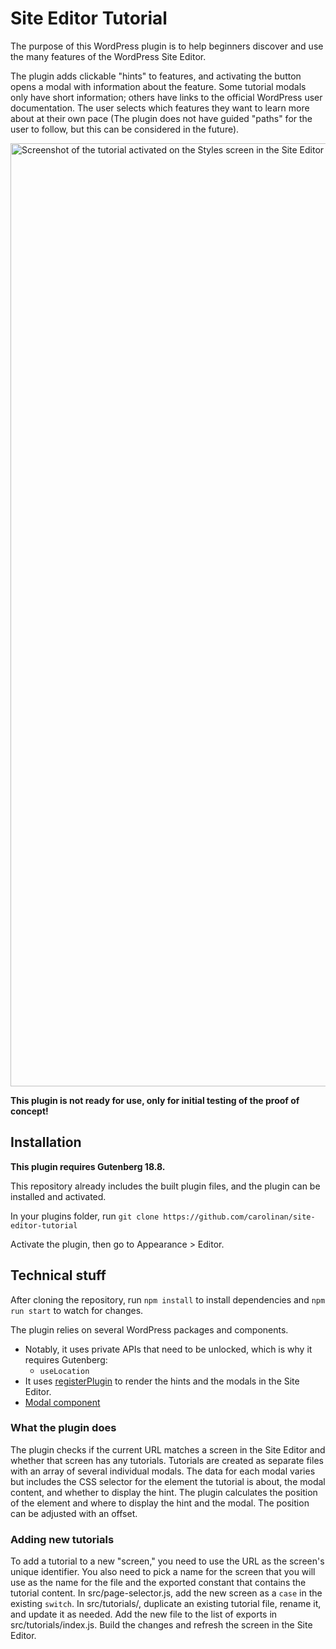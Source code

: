 # Site Editor Tutorial

The purpose of this WordPress plugin is to help beginners discover and use the many features of the WordPress Site Editor.

The plugin adds clickable "hints" to features, and activating the button opens a modal with information about the feature.
Some tutorial modals only have short information; others have links to the official WordPress user documentation.
The user selects which features they want to learn more about at their own pace (The plugin does not have guided "paths" for the user to follow, but this can be considered in the future).


<img width="1509" alt="Screenshot of the tutorial activated on the Styles screen in the Site Editor" src="https://github.com/carolinan/site-editor-tutorial/assets/7422055/742798ca-04dd-478f-b909-7c7df087d8c5">

<b>This plugin is not ready for use, only for initial testing of the proof of concept!</b>

## Installation

<b>This plugin requires Gutenberg 18.8.</b>

This repository already includes the built plugin files, and the plugin can be installed and activated.

In your plugins folder, run `git clone https://github.com/carolinan/site-editor-tutorial`

Activate the plugin, then go to Appearance > Editor.

## Technical stuff

After cloning the repository,
run `npm install` to install dependencies and `npm run start` to watch for changes.

The plugin relies on several WordPress packages and components. 
- Notably, it uses private APIs that need to be unlocked, which is why it requires Gutenberg:
  -   `useLocation`
- It uses [registerPlugin](https://developer.wordpress.org/block-editor/reference-guides/packages/packages-plugins/) to render the hints and the modals in the Site Editor.
- [Modal component](https://developer.wordpress.org/block-editor/reference-guides/components/modal/)
 
### What the plugin does

The plugin checks if the current URL matches a screen in the Site Editor and whether that screen has any tutorials.
Tutorials are created as separate files with an array of several individual modals.
The data for each modal varies but includes the CSS selector for the element the tutorial is about, the modal content, and whether to display the hint.
The plugin calculates the position of the element and where to display the hint and the modal. The position can be adjusted with an offset.

### Adding new tutorials
To add a tutorial to a new "screen," you need to use the URL as the screen's unique identifier.
You also need to pick a name for the screen that you will use as the name for the file and the exported constant that contains the tutorial content.
In src/page-selector.js, add the new screen as a `case` in the existing `switch`.
In src/tutorials/, duplicate an existing tutorial file, rename it, and update it as needed.
Add the new file to the list of exports in src/tutorials/index.js.
Build the changes and refresh the screen in the Site Editor.




